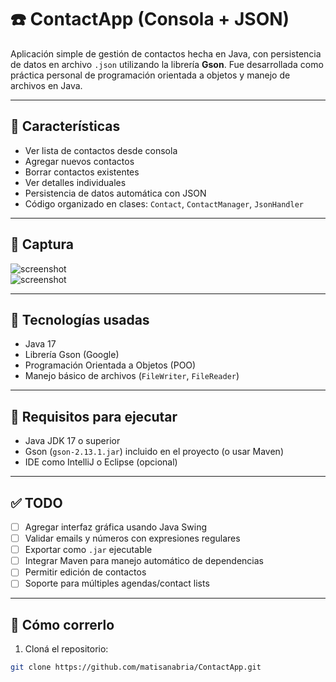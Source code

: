 # ☎️ ContactApp (Consola + JSON)

Aplicación simple de gestión de contactos hecha en Java, con persistencia de datos en archivo `.json` utilizando la librería **Gson**. Fue desarrollada como práctica personal de programación orientada a objetos y manejo de archivos en Java.

---

## 🧠 Características

- Ver lista de contactos desde consola
- Agregar nuevos contactos
- Borrar contactos existentes
- Ver detalles individuales
- Persistencia de datos automática con JSON
- Código organizado en clases: `Contact`, `ContactManager`, `JsonHandler`

---

## 📸 Captura

![screenshot](https://i.imgur.com/2U9GW7A.png)  
![screenshot](https://i.imgur.com/akZGYBi.png)

---

## 🧪 Tecnologías usadas

- Java 17
- Librería Gson (Google)
- Programación Orientada a Objetos (POO)
- Manejo básico de archivos (`FileWriter`, `FileReader`)

---

## 🔧 Requisitos para ejecutar

- Java JDK 17 o superior
- Gson (`gson-2.13.1.jar`) incluido en el proyecto (o usar Maven)
- IDE como IntelliJ o Eclipse (opcional)

---

## ✅ TODO

- [ ] Agregar interfaz gráfica usando Java Swing
- [ ] Validar emails y números con expresiones regulares
- [ ] Exportar como `.jar` ejecutable
- [ ] Integrar Maven para manejo automático de dependencias
- [ ] Permitir edición de contactos
- [ ] Soporte para múltiples agendas/contact lists

---

## 🚀 Cómo correrlo

1. Cloná el repositorio:

```bash
git clone https://github.com/matisanabria/ContactApp.git
